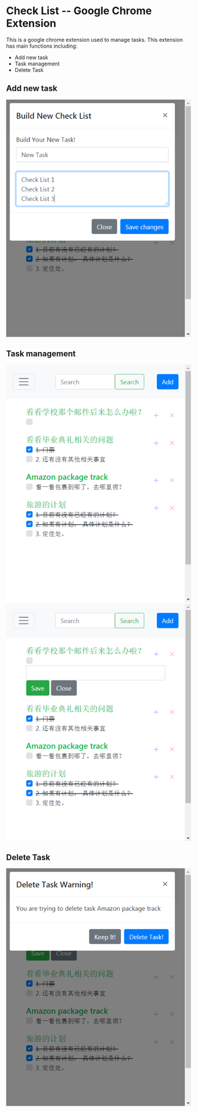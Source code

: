 # Check List -- Google Chrome Extension
This is a google chrome extension used to manage tasks.
This extension has main functions including:
* Add new task
* Task management
* Delete Task

## Add new task
![Add new task ](https://github.com/Xiaoxuhmm/checkList/blob/master/images/addNewTask.jpg)

## Task management
![Task Management ](https://github.com/Xiaoxuhmm/checkList/blob/master/images/taskManagement.jpg)
![Add new item](https://github.com/Xiaoxuhmm/checkList/blob/master/images/addNewItem.jpg)

## Delete Task
![Delete Task](https://github.com/Xiaoxuhmm/checkList/blob/master/images/deleteTask.jpg)
